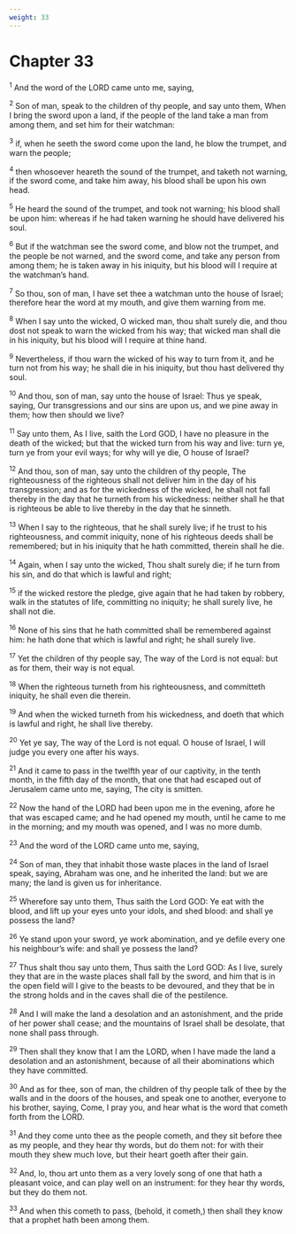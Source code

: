 ```yaml
---
weight: 33
---
```


# Chapter 33

<sup>1</sup> And the word of the LORD came unto me, saying, 

<sup>2</sup> Son of man, speak to the children of thy people, and say unto them, When I bring the sword upon a land, if the people of the land take a man from among them, and set him for their watchman: 

<sup>3</sup> if, when he seeth the sword come upon the land, he blow the trumpet, and warn the people; 

<sup>4</sup> then whosoever heareth the sound of the trumpet, and taketh not warning, if the sword come, and take him away, his blood shall be upon his own head. 

<sup>5</sup> He heard the sound of the trumpet, and took not warning; his blood shall be upon him: whereas if he had taken warning he should have delivered his soul. 

<sup>6</sup> But if the watchman see the sword come, and blow not the trumpet, and the people be not warned, and the sword come, and take any person from among them; he is taken away in his iniquity, but his blood will I require at the watchman’s hand. 

<sup>7</sup> So thou, son of man, I have set thee a watchman unto the house of Israel; therefore hear the word at my mouth, and give them warning from me. 

<sup>8</sup> When I say unto the wicked, O wicked man, thou shalt surely die, and thou dost not speak to warn the wicked from his way; that wicked man shall die in his iniquity, but his blood will I require at thine hand. 

<sup>9</sup> Nevertheless, if thou warn the wicked of his way to turn from it, and he turn not from his way; he shall die in his iniquity, but thou hast delivered thy soul. 

<sup>10</sup> And thou, son of man, say unto the house of Israel: Thus ye speak, saying, Our transgressions and our sins are upon us, and we pine away in them; how then should we live? 

<sup>11</sup> Say unto them, As I live, saith the Lord GOD, I have no pleasure in the death of the wicked; but that the wicked turn from his way and live: turn ye, turn ye from your evil ways; for why will ye die, O house of Israel? 

<sup>12</sup> And thou, son of man, say unto the children of thy people, The righteousness of the righteous shall not deliver him in the day of his transgression; and as for the wickedness of the wicked, he shall not fall thereby in the day that he turneth from his wickedness: neither shall he that is righteous be able to live thereby in the day that he sinneth. 

<sup>13</sup> When I say to the righteous, that he shall surely live; if he trust to his righteousness, and commit iniquity, none of his righteous deeds shall be remembered; but in his iniquity that he hath committed, therein shall he die. 

<sup>14</sup> Again, when I say unto the wicked, Thou shalt surely die; if he turn from his sin, and do that which is lawful and right; 

<sup>15</sup> if the wicked restore the pledge, give again that he had taken by robbery, walk in the statutes of life, committing no iniquity; he shall surely live, he shall not die. 

<sup>16</sup> None of his sins that he hath committed shall be remembered against him: he hath done that which is lawful and right; he shall surely live. 

<sup>17</sup> Yet the children of thy people say, The way of the Lord is not equal: but as for them, their way is not equal. 

<sup>18</sup> When the righteous turneth from his righteousness, and committeth iniquity, he shall even die therein. 

<sup>19</sup> And when the wicked turneth from his wickedness, and doeth that which is lawful and right, he shall live thereby. 

<sup>20</sup> Yet ye say, The way of the Lord is not equal. O house of Israel, I will judge you every one after his ways. 

<sup>21</sup> And it came to pass in the twelfth year of our captivity, in the tenth month, in the fifth day of the month, that one that had escaped out of Jerusalem came unto me, saying, The city is smitten. 

<sup>22</sup> Now the hand of the LORD had been upon me in the evening, afore he that was escaped came; and he had opened my mouth, until he came to me in the morning; and my mouth was opened, and I was no more dumb. 

<sup>23</sup> And the word of the LORD came unto me, saying, 

<sup>24</sup> Son of man, they that inhabit those waste places in the land of Israel speak, saying, Abraham was one, and he inherited the land: but we are many; the land is given us for inheritance. 

<sup>25</sup> Wherefore say unto them, Thus saith the Lord GOD: Ye eat with the blood, and lift up your eyes unto your idols, and shed blood: and shall ye possess the land? 

<sup>26</sup> Ye stand upon your sword, ye work abomination, and ye defile every one his neighbour’s wife: and shall ye possess the land? 

<sup>27</sup> Thus shalt thou say unto them, Thus saith the Lord GOD: As I live, surely they that are in the waste places shall fall by the sword, and him that is in the open field will I give to the beasts to be devoured, and they that be in the strong holds and in the caves shall die of the pestilence. 

<sup>28</sup> And I will make the land a desolation and an astonishment, and the pride of her power shall cease; and the mountains of Israel shall be desolate, that none shall pass through. 

<sup>29</sup> Then shall they know that I am the LORD, when I have made the land a desolation and an astonishment, because of all their abominations which they have committed. 

<sup>30</sup> And as for thee, son of man, the children of thy people talk of thee by the walls and in the doors of the houses, and speak one to another, everyone to his brother, saying, Come, I pray you, and hear what is the word that cometh forth from the LORD. 

<sup>31</sup> And they come unto thee as the people cometh, and they sit before thee as my people, and they hear thy words, but do them not: for with their mouth they shew much love, but their heart goeth after their gain. 

<sup>32</sup> And, lo, thou art unto them as a very lovely song of one that hath a pleasant voice, and can play well on an instrument: for they hear thy words, but they do them not. 

<sup>33</sup> And when this cometh to pass, (behold, it cometh,) then shall they know that a prophet hath been among them. 


